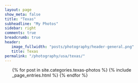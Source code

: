 ```yaml
---
layout: page
show_meta: false
title: "Texas"
subheadline: "My Photos"
sidebar: right
comments: true
breadcrumb: true
header:
   image_fullwidth: "posts/photography/header-general.png"
   title: Texas
permalink: "/photography/usa/texas/"
---
```

<ul>
    {% for post in site.categories.texas-photos %}
        {% include _page_entries.html %}
    {% endfor %}
</ul>